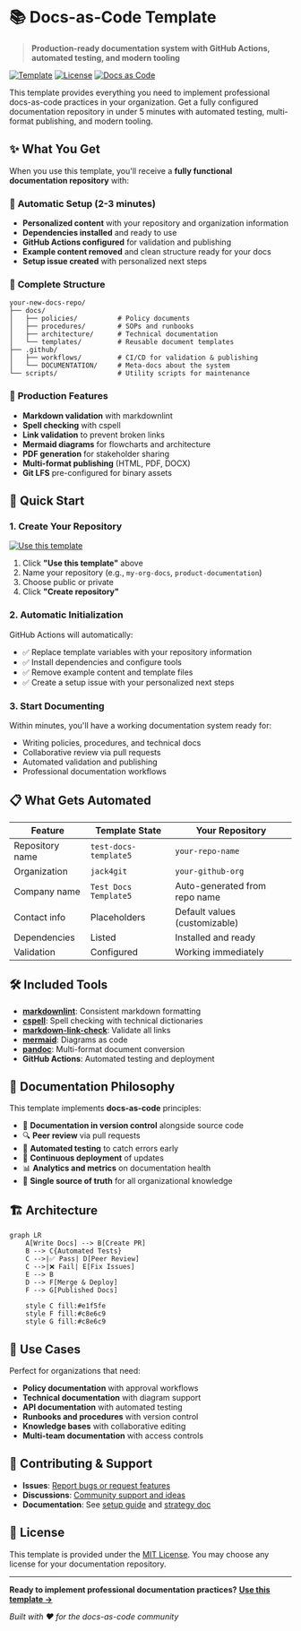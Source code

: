 # 📚 Docs-as-Code Template

> **Production-ready documentation system with GitHub Actions, automated testing, and modern tooling**

[![Template](https://img.shields.io/badge/template-repository-green)](https://github.com/cto4ai/docs-as-code-template/generate)
[![License](https://img.shields.io/badge/license-MIT-blue.svg)](LICENSE.md)
[![Docs as Code](https://img.shields.io/badge/docs--as--code-enabled-brightgreen)](https://www.writethedocs.org/guide/docs-as-code/)

This template provides everything you need to implement professional docs-as-code practices in your organization. Get a fully configured documentation repository in under 5 minutes with automated testing, multi-format publishing, and modern tooling.

## ✨ What You Get

When you use this template, you'll receive a **fully functional documentation repository** with:

### 🔄 **Automatic Setup** (2-3 minutes)
- **Personalized content** with your repository and organization information
- **Dependencies installed** and ready to use
- **GitHub Actions configured** for validation and publishing
- **Example content removed** and clean structure ready for your docs
- **Setup issue created** with personalized next steps

### 📁 **Complete Structure**
```
your-new-docs-repo/
├── docs/
│   ├── policies/          # Policy documents
│   ├── procedures/        # SOPs and runbooks
│   ├── architecture/      # Technical documentation
│   └── templates/         # Reusable document templates
├── .github/
│   ├── workflows/         # CI/CD for validation & publishing
│   └── DOCUMENTATION/     # Meta-docs about the system
└── scripts/               # Utility scripts for maintenance
```

### 🚀 **Production Features**
- **Markdown validation** with markdownlint
- **Spell checking** with cspell
- **Link validation** to prevent broken links
- **Mermaid diagrams** for flowcharts and architecture
- **PDF generation** for stakeholder sharing
- **Multi-format publishing** (HTML, PDF, DOCX)
- **Git LFS** pre-configured for binary assets

## 🎯 Quick Start

### 1. Create Your Repository
[![Use this template](https://img.shields.io/badge/Use_this_template-2ea44f?style=for-the-badge)](https://github.com/cto4ai/docs-as-code-template/generate)

1. Click **"Use this template"** above
2. Name your repository (e.g., `my-org-docs`, `product-documentation`)
3. Choose public or private
4. Click **"Create repository"**

### 2. Automatic Initialization
GitHub Actions will automatically:
- ✅ Replace template variables with your repository information
- ✅ Install dependencies and configure tools
- ✅ Remove example content and template files
- ✅ Create a setup issue with your personalized next steps

### 3. Start Documenting
Within minutes, you'll have a working documentation system ready for:
- Writing policies, procedures, and technical docs
- Collaborative review via pull requests
- Automated validation and publishing
- Professional documentation workflows

## 📋 What Gets Automated

| Feature | Template State | Your Repository |
|---------|---------------|-----------------|
| Repository name | `test-docs-template5` | `your-repo-name` |
| Organization | `jack4git` | `your-github-org` |
| Company name | `Test Docs Template5` | Auto-generated from repo name |
| Contact info | Placeholders | Default values (customizable) |
| Dependencies | Listed | Installed and ready |
| Validation | Configured | Working immediately |

## 🛠️ Included Tools

- **[markdownlint](https://github.com/DavidAnson/markdownlint)**: Consistent markdown formatting
- **[cspell](https://cspell.org/)**: Spell checking with technical dictionaries
- **[markdown-link-check](https://github.com/tcort/markdown-link-check)**: Validate all links
- **[mermaid](https://mermaid.js.org/)**: Diagrams as code
- **[pandoc](https://pandoc.org/)**: Multi-format document conversion
- **GitHub Actions**: Automated testing and deployment

## 📖 Documentation Philosophy

This template implements **docs-as-code** principles:

- 📝 **Documentation in version control** alongside source code
- 🔍 **Peer review** via pull requests
- 🤖 **Automated testing** to catch errors early
- 🚀 **Continuous deployment** of updates
- 📊 **Analytics and metrics** on documentation health
- 🎯 **Single source of truth** for all organizational knowledge

## 🏗️ Architecture

```mermaid
graph LR
    A[Write Docs] --> B[Create PR]
    B --> C{Automated Tests}
    C -->|✅ Pass| D[Peer Review]
    C -->|❌ Fail| E[Fix Issues]
    E --> B
    D --> F[Merge & Deploy]
    F --> G[Published Docs]

    style C fill:#e1f5fe
    style F fill:#c8e6c9
    style G fill:#c8e6c9
```

## 🎯 Use Cases

Perfect for organizations that need:

- **Policy documentation** with approval workflows
- **Technical documentation** with diagram support
- **API documentation** with automated testing
- **Runbooks and procedures** with version control
- **Knowledge bases** with collaborative editing
- **Multi-team documentation** with access controls

## 🤝 Contributing & Support

- **Issues**: [Report bugs or request features](https://github.com/cto4ai/docs-as-code-template/issues)
- **Discussions**: [Community support and ideas](https://github.com/cto4ai/docs-as-code-template/discussions)
- **Documentation**: See [setup guide](.github/DOCUMENTATION/setup-guide.md) and [strategy doc](.github/DOCUMENTATION/docs-as-code-strategy.md)

## 📄 License

This template is provided under the [MIT License](LICENSE.md). You may choose any license for your documentation repository.

---

**Ready to implement professional documentation practices?**
[**Use this template →**](https://github.com/cto4ai/docs-as-code-template/generate)

*Built with ❤️ for the docs-as-code community*
